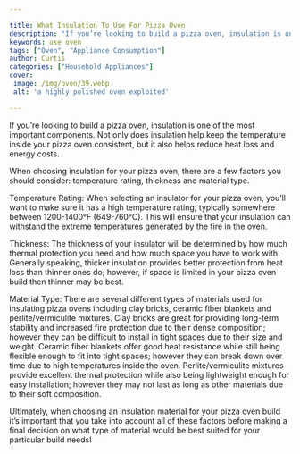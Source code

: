 ```yaml
---

title: What Insulation To Use For Pizza Oven
description: "If you’re looking to build a pizza oven, insulation is one of the most important components. Not only does insulation help keep th...get the full scoop"
keywords: use oven
tags: ["Oven", "Appliance Consumption"]
author: Curtis
categories: ["Household Appliances"]
cover: 
 image: /img/oven/39.webp
 alt: 'a highly polished oven exploited'

---
```


If you’re looking to build a pizza oven, insulation is one of the most important components. Not only does insulation help keep the temperature inside your pizza oven consistent, but it also helps reduce heat loss and energy costs. 

When choosing insulation for your pizza oven, there are a few factors you should consider: temperature rating, thickness and material type. 

Temperature Rating: When selecting an insulator for your pizza oven, you’ll want to make sure it has a high temperature rating; typically somewhere between 1200-1400°F (649-760°C). This will ensure that your insulation can withstand the extreme temperatures generated by the fire in the oven. 

Thickness: The thickness of your insulator will be determined by how much thermal protection you need and how much space you have to work with. Generally speaking, thicker insulation provides better protection from heat loss than thinner ones do; however, if space is limited in your pizza oven build then thinner may be best. 

Material Type: There are several different types of materials used for insulating pizza ovens including clay bricks, ceramic fiber blankets and perlite/vermiculite mixtures. Clay bricks are great for providing long-term stability and increased fire protection due to their dense composition; however they can be difficult to install in tight spaces due to their size and weight. Ceramic fiber blankets offer good heat resistance while still being flexible enough to fit into tight spaces; however they can break down over time due to high temperatures inside the oven. Perlite/vermiculite mixtures provide excellent thermal protection while also being lightweight enough for easy installation; however they may not last as long as other materials due to their soft composition. 

Ultimately, when choosing an insulation material for your pizza oven build it’s important that you take into account all of these factors before making a final decision on what type of material would be best suited for your particular build needs!
